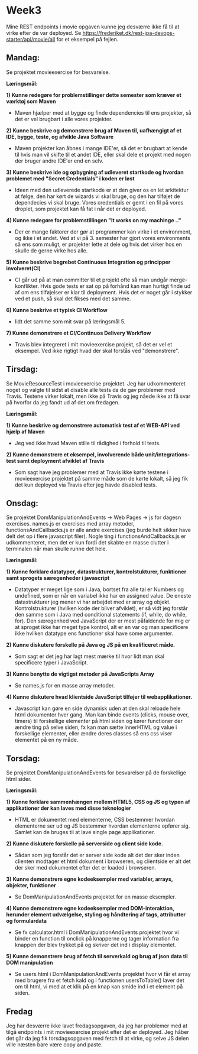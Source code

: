 # Week3

Mine REST endpoints i movie opgaven kunne jeg desværre ikke få til at virke efter de var deployed. 
    Se https://frederiket.dk/rest-jpa-devops-starter/api/movie/all for et eksempel på fejlen.

## Mandag:

Se projektet movieexercise for besvarelse.

**Læringsmål:**

**1) Kunne redegøre for problemstillinger dette semester som kræver et værktøj som Maven**
 - Maven hjælper med at bygge og finde dependencies til ens projekter, så det er vel brugbart i alle vores projekter.
 
**2) Kunne beskrive og demonstrere brug af Maven til, uafhængigt af et IDE, bygge, teste, og afvikle Java Software**
 - Maven projekter kan åbnes i mange IDE'er, så det er brugbart at kende til hvis man vil skifte til et andet IDE, eller skal dele et projekt med nogen der bruger andre IDE'er end en selv. 
 
**3) Kunne beskrive ide og opbygning af udleveret startkode og hvordan problemet med "Secret Credentials" i koden er løst**
 - Ideen med den udleverede startkode er at den giver os en let arkitektur at følge, den har kørt de wizards vi skal bruge, og den har tilføjet de dependecies vi skal bruge. Vores credentials er gemt i en fil på vores droplet, som projektet kan få fat i når det er deployed.

**4) Kunne redegøre for problemstillingen "It works on my machinge .."**
 - Der er mange faktorer der gør at programmer kan virke i et environment, og ikke i et andet. Ved at vi på 3. semester har gjort vores environments så ens som muligt, er projekter lette at dele og hvis det virker hos en skulle de gerne virke hos alle.

**5) Kunne beskrive begrebet Continuous Integration og principper involveret(CI)**
 - CI går ud på at man committer til et projekt ofte så man undgår merge-konflikter. Hvis gode tests er sat op på forhånd kan man hurtigt finde ud af om ens tilføjelser er klar til deployment. Hvis det er noget går i stykker ved et push, så skal det fikses med det samme.

**6) Kunne beskrive et typisk CI Workflow**
 - lidt det samme som mit svar på læringsmål 5.

**7) Kunne demonstrere et CI/Continuos Delivery Workflow**
 - Travis blev integreret i mit movieexercise projekt, så det er vel et eksempel. Ved ikke rigtigt hvad der skal forstås ved "demonstrere".
 
 ## Tirsdag:
 
 Se MovieResourceTest i movieexercise projektet. Jeg har udkommenteret noget og valgte til sidst at disable alle tests da de gav problemer med Travis. Testene virker lokalt, men ikke på Travis og jeg nåede ikke at få svar på hvorfor da jeg fandt ud af det om fredagen.
 
 **Læringsmål:**
 
 **1) Kunne beskrive og demonstrere automatisk test af et WEB-API ved hjælp af Maven**
  - Jeg ved ikke hvad Maven stille til rådighed i forhold til tests.
 
 **2) Kunne demonstrere et eksempel, involverende både unit/integrations-test samt deployment afviklet af Travis**
  - Som sagt have jeg problemer med at Travis ikke kørte testene i movieexercise projektet på samme måde som de kørte lokalt, så jeg fik det kun deployed via Travis efter jeg havde disabled tests.
  
## Onsdag:

Se projektet DomManipulationAndEvents -> Web Pages -> js for dagesn exercises.
names.js er exercises med array metoder, functionsAndCallbacks.js er alle andre exercises (jeg burde helt sikker have delt det op i flere javascript filer). Nogle ting i functionsAndCallbacks.js er udkommenteret, men det er kun fordi det skabte en masse clutter i terminalen når man skulle runne det hele.

 **Læringsmål:**

**1) Kunne forklare datatyper, datastrukturer, kontrolstukturer, funktioner samt sprogets særegenheder i javascript**
 - Datatyper er meget lige som i Java, bortset fra alle tal er Numbers og undefined, som er når en variabel ikke har en assigned value. De eneste datastrukturer jeg mener vi har arbejdet med er array og objekt. Kontrolstrukturer (hvilken kode der bliver afviklet), er så vidt jeg forstår den samme som i Java med conditional statements (if, while, do while, for). Den særegenhed ved JavaScript der er mest påfaldende for mig er at sproget ikke har meget type kontrol, alt er en var og man specificere ikke hvilken datatype ens functioner skal have some argumenter.     
 
**2) Kunne diskutere forskelle på Java og JS på en kvalificeret måde.**
 - Som sagt er det jeg har lagt mest mærke til hvor lidt man skal specificere typer i JavaScript.

**3) Kunne benytte de vigtigst metoder på JavaScripts Array**
 - Se names.js for en masse array metoder.

**4) Kunne diskutere hvad klientside JavaScript tilføjer til webapplikationer.**
 - Javascript kan gøre en side dynamisk uden at den skal reloade hele html dokumenter hver gang. Man kan binde events (clicks, mouse over, timers) til forskellige elementer på html siden og kører functioner der ændre ting på selve siden, fx kan man sætte innerHTML og value i forskellige elementer, eller ændre deres classes så ens css viser elementet på en ny måde.
 
 ## Torsdag: 
 
 Se projektet DomManipulationAndEvents for besvarelser på de forskellige html sider.
 
  **Læringsmål:**
  
**1) Kunne forklare sammenhængen mellem HTML5, CSS og JS og typen af applikationer der kan laves med disse teknologier**
 - HTML er dokumentet med elementerne, CSS bestemmer hvordan elementerne ser ud og JS bestemmer hvordan elementerne opfører sig. Samlet kan de bruges til at lave single page applikationer.

**2) Kunne diskutere forskelle på serverside og client side kode.**
 - Sådan som jeg forstår det er server side kode alt det der sker inden clienten modtager et html dokument i browseren, og clientside er alt det der sker med dokumentet efter det er loaded i browseren.

**3) Kunne demonstrere egne kodeeksempler med variabler, arrays, objekter, funktioner**
 - Se DomManipulationAndEvents projektet for en masse eksempler.

**4) Kunne demonstrere egne kodeeksempler med DOM-interaktion, herunder element udvælgelse, styling og håndtering af tags, attributter og formulardata**
- Se fx calculator.html i DomManipulationAndEvents projektet hvor vi binder en function til onclick på knapperne og tager information fra knappen der blev trykket på og skriver det ind i display elementet.

**5) Kunne demonstrere brug af fetch til serverkald og brug af json data til DOM manipulation**
 - Se users.html i DomManipulationAndEvents projektet hvor vi får et array med brugere fra et fetch kald og i functionen usersToTable() laver det om til html, vi med at et klik på en knap kan smide ind i et element på siden.
  
 ## Fredag
 
 Jeg har desværre ikke lavet fredagsopgaven, da jeg har problemer med at tilgå endpoints i mit movieexercise projekt efter det er deployed. Jeg håber det går da jeg fik torsdagsopgaven med fetch til at virke, og selve JS delen ville næsten bare være copy and paste.
 
 
